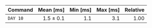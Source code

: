 | Command | Mean [ms] | Min [ms] | Max [ms] | Relative |
|:---|---:|---:|---:|---:|
| `DAY 10` | 1.5 ± 0.1 | 1.1 | 3.1 | 1.00 |
